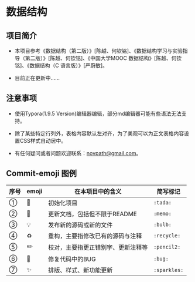 # 数据结构

## 项目简介

* 本项目参考《数据结构（第二版）》[陈越、何钦铭]、《数据结构学习与实验指导（第二版）》[陈越、何钦铭]、《中国大学MOOC 数据结构》[陈越、何钦铭]、《数据结构（C 语言版）》[严蔚敏]。

* 目前正在更新中……

## 注意事项

* 使用Typora(1.9.5 Version)编辑器编辑，部分md编辑器可能有些语法无法支持。
* 除了某些特定行列外，表格内容默认左对齐，为了美观可以为正文表格内容设置CSS样式自动居中。

* 有任何疑问或者问题欢迎联系：[novpath@gmail.com](mailto:novpath@gmail.com)。

## Commit-emoji 图例

| 序号 | emoji      | 在本项目中的含义                   | 简写标记     |
| ---- | ---------- | ---------------------------------- | ------------ |
| ①    | :tada:     | 初始化项目                         | `:tada:`     |
| ②    | :memo:     | 更新文档，包括但不限于README       | `:memo:`     |
| ③    | :bulb:     | 发布新的源码或新的文件             | `:bulb:`     |
| ④    | :recycle:  | 重构，主要指修改已有的源码与注释   | `:recycle:`  |
| ⑤    | :pencil2:  | 校对，主要指更正错别字、更新注释等 | `:pencil2:`  |
| ⑥    | :bug:      | 修复代码中的BUG                    | `:bug:`      |
| ⑦    | :sparkles: | 排版、样式、新功能更新             | `:sparkles:`​ |
